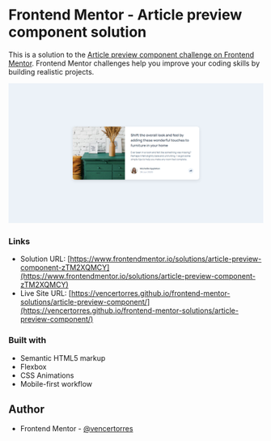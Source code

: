 # Frontend Mentor - Article preview component solution

This is a solution to the [Article preview component challenge on Frontend Mentor](https://www.frontendmentor.io/challenges/article-preview-component-dYBN_pYFT). Frontend Mentor challenges help you improve your coding skills by building realistic projects. 

![](screenshot.png)

### Links

- Solution URL: [https://www.frontendmentor.io/solutions/article-preview-component-zTM2XQMCY](https://www.frontendmentor.io/solutions/article-preview-component-zTM2XQMCY)
- Live Site URL: [https://vencertorres.github.io/frontend-mentor-solutions/article-preview-component/](https://vencertorres.github.io/frontend-mentor-solutions/article-preview-component/)

### Built with

- Semantic HTML5 markup
- Flexbox
- CSS Animations
- Mobile-first workflow

## Author

- Frontend Mentor - [@vencertorres](https://www.frontendmentor.io/profile/vencertorres)
